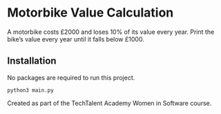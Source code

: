 # Motorbike Value Calculation
A motorbike costs £2000 and loses 10% of its value every year.
Print the bike’s value every year until it falls below £1000.

## Installation
No packages are required to run this project.

```
python3 main.py
```

Created as part of the TechTalent Academy Women in Software course.
